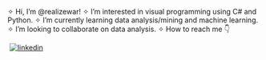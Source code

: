 ✧ Hi, I’m @realizewar!
✧ I’m interested in visual programming using C# and Python.
✧ I’m currently learning data analysis/mining and machine learning.
✧ I’m looking to collaborate on data analysis.
✧ How to reach me 👇


![<rea>](https://img.shields.io/badge/<REA>-<black>?style=for-the-badge&logo=<rea>&logoColor=<red>)
[![linkedin](https://img.shields.io/badge/Linkedin-000000?style=for-the-badge&logo=Linkedin&logoColor=blue)](https://www.linkedin.com/in/emre-can-ya%C5%9Far-3a9a36229/)

